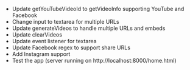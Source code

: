 - Update getYouTubeVideoId to getVideoInfo supporting YouTube and Facebook
- Change input to textarea for multiple URLs
- Update generateVideos to handle multiple URLs and embeds
- Update clearVideos
- Update event listener for textarea
- Update Facebook regex to support share URLs
- Add Instagram support
- Test the app (server running on http://localhost:8000/home.html)
